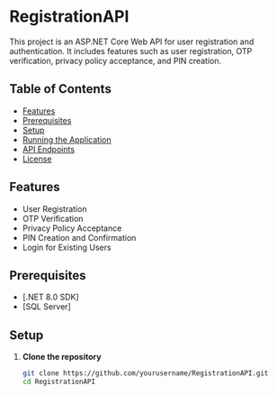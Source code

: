 # RegistrationAPI

This project is an ASP.NET Core Web API for user registration and authentication. It includes features such as user registration, OTP verification, privacy policy acceptance, and PIN creation.

## Table of Contents

- [Features](#features)
- [Prerequisites](#prerequisites)
- [Setup](#setup)
- [Running the Application](#running-the-application)
- [API Endpoints](#api-endpoints)
- [License](#license)

## Features

- User Registration
- OTP Verification
- Privacy Policy Acceptance
- PIN Creation and Confirmation
- Login for Existing Users

## Prerequisites

- [.NET 8.0 SDK]
- [SQL Server]

## Setup

1. **Clone the repository**

   ```bash
   git clone https://github.com/yourusername/RegistrationAPI.git
   cd RegistrationAPI
